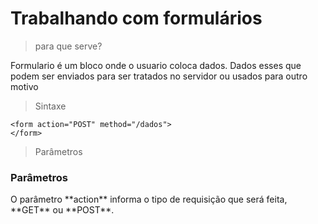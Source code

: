 # Trabalhando com formulários

> para que serve?
<p>Formulario é um bloco onde o usuario coloca dados. Dados esses que podem ser enviados para ser tratados no servidor ou usados para outro motivo</p>

> Sintaxe

```
<form action="POST" method="/dados">
</form>
```

> Parâmetros

### Parâmetros
<p>O parâmetro **action** informa o tipo de requisição que será feita, **GET** ou **POST**.</p>
